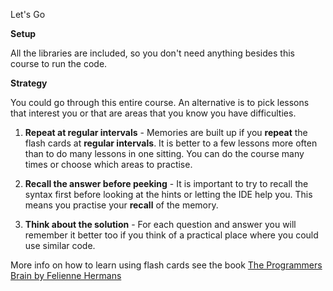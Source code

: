 
Let's Go

**Setup**

All the libraries are included, so you don't need anything besides this course to run the code.

**Strategy**

You could go through this entire course. An alternative is to pick lessons that interest you or that are areas that you know you have difficulties. 

1. **Repeat at regular intervals** -  Memories are built up if you **repeat** the flash cards at **regular intervals**. It is better to a few lessons more often than to do many lessons in one sitting. You can do the course many times or choose which areas to practise.

2. **Recall the answer before peeking** -  It is important to try to recall the syntax first before looking at the hints or letting the IDE help you. This means you practise your **recall** of the memory.

3. **Think about the solution** -  For each question and answer you will remember it better too if you think of a practical place where you could use similar code.

More info on how to learn using flash cards see the book [The Programmers Brain by Felienne Hermans](https://www.manning.com/books/the-programmers-brain)
